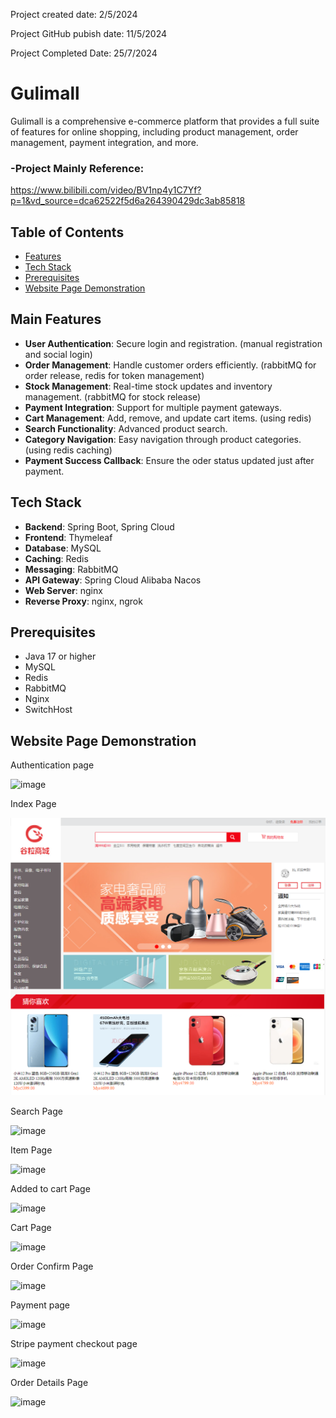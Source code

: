 Project created date: 2/5/2024

Project GitHub pubish date: 11/5/2024

Project Completed Date: 25/7/2024

# Gulimall

Gulimall is a comprehensive e-commerce platform that provides a full suite of features for online shopping, including product management, order management, payment integration, and more.

### -Project Mainly Reference: 

https://www.bilibili.com/video/BV1np4y1C7Yf?p=1&vd_source=dca62522f5d6a264390429dc3ab85818

## Table of Contents

- [Features](#features)
- [Tech Stack](#tech-stack)
- [Prerequisites](#Prerequisites)
- [Website Page Demonstration](#website-page-demonstration)
## Main Features

- **User Authentication**: Secure login and registration. (manual registration and social login)
- **Order Management**: Handle customer orders efficiently. (rabbitMQ for order release, redis for token management)
- **Stock Management**: Real-time stock updates and inventory management. (rabbitMQ for stock release)
- **Payment Integration**: Support for multiple payment gateways.
- **Cart Management**: Add, remove, and update cart items. (using redis)
- **Search Functionality**: Advanced product search.
- **Category Navigation**: Easy navigation through product categories. (using redis caching)
- **Payment Success Callback**: Ensure the oder status updated just after payment.
## Tech Stack

- **Backend**: Spring Boot, Spring Cloud
- **Frontend**: Thymeleaf
- **Database**: MySQL
- **Caching**: Redis
- **Messaging**: RabbitMQ
- **API Gateway**: Spring Cloud Alibaba Nacos
- **Web Server**: nginx
- **Reverse Proxy**: nginx, ngrok
  
## Prerequisites

- Java 17 or higher
- MySQL
- Redis
- RabbitMQ
- Nginx
- SwitchHost

## Website Page Demonstration

Authentication page

![image](https://github.com/user-attachments/assets/f86c6285-fea3-4334-976c-56180877d5c8)

Index Page

![Example Image](https://github.com/Kenny628/gulimall-java-project/blob/main/image/index.png)

Search Page

![image](https://github.com/user-attachments/assets/3485a09e-7fd5-45a3-85c8-c0f5db0f11a0)

Item Page

![image](https://github.com/user-attachments/assets/65d289dc-a61e-4449-a8b9-79229928cbf9)

Added to cart Page

![image](https://github.com/user-attachments/assets/b9f1df95-f8ba-4a72-96a5-40245aada7fb)

Cart Page

![image](https://github.com/user-attachments/assets/c0bf85a2-80e9-4347-9efa-de45a9f43988)

Order Confirm Page

![image](https://github.com/user-attachments/assets/aa9aa2ad-4657-424d-90d2-6ce73016dd98)

Payment page

![image](https://github.com/user-attachments/assets/b06c1d42-ae57-4ed9-b3e0-ae9f77ae9456)

Stripe payment checkout page

![image](https://github.com/user-attachments/assets/50732c49-a2bf-467a-bef3-2bb24a8c5817)

Order Details Page

![image](https://github.com/user-attachments/assets/fdc7c310-0e7e-495d-be9a-7a88012e5c7c)




